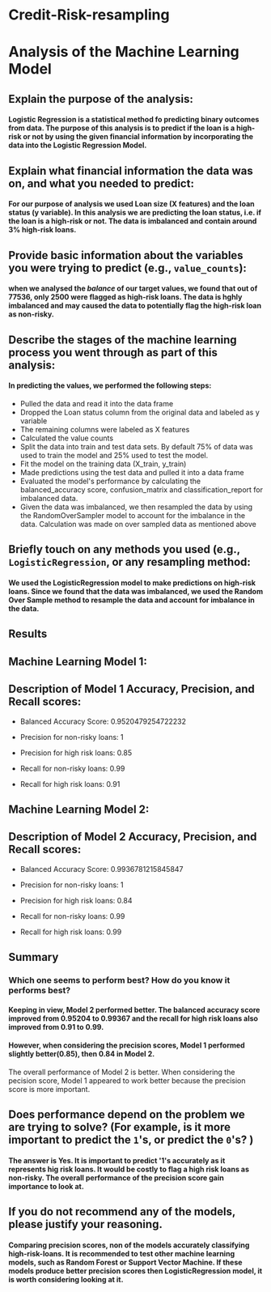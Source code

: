 # Credit-Risk-resampling

# Analysis of the Machine Learning Model


## Explain the purpose of the analysis: 
#### Logistic Regression is a statistical method fo predicting binary outcomes from data. The purpose of this analysis is to predict if the loan is a high-risk or not by using the given financial information by incorporating the data into the Logistic Regression Model.

## Explain what financial information the data was on, and what you needed to predict:
#### For our purpose of analysis we used Loan size (X features) and the  loan status (y variable). In this analysis we are predicting the loan status, i.e. if the loan is a high-risk or not. The data is imbalanced and contain around 3% high-risk loans.

## Provide basic information about the variables you were trying to predict (e.g., `value_counts`):
#### when we analysed the *balance* of our target values, we found that out of 77536, only 2500 were flagged as high-risk loans. The data is hghly imbalanced and  may caused the data to potentially flag the high-risk loan as non-risky.

##  Describe the stages of the machine learning process you went through as part of this analysis:
#### In predicting the values, we performed the following steps:
* Pulled the data and read it into the data frame
* Dropped the Loan status column from the original data and labeled as y variable
* The remaining columns were labeled as X features
* Calculated the value counts
* Split the data into train and test data sets. By default 75% of data was used to train the model and 25% used to test the model.
* Fit the model on the training data (X_train, y_train)
* Made predictions using the test data and pulled it into a data frame
* Evaluated the model's performance by calculating the balanced_accuracy score, confusion_matrix and classification_report for imbalanced data.
* Given the data was imbalanced, we then resampled the data by using the RandomOverSampler model to account for the imbalance in the data. Calculation was made on over sampled data as mentioned above

## Briefly touch on any methods you used (e.g., `LogisticRegression`, or any resampling method:
#### We used the LogisticRegression model to make predictions on high-risk loans. Since we found that the data was imbalanced, we used the Random Over Sample method to resample the data and account for imbalance in the data.

## Results

## Machine Learning Model 1:
## Description of Model 1 Accuracy, Precision, and Recall scores:

* Balanced Accuracy Score: 0.9520479254722232
* Precision for non-risky loans: 1
* Precision for high risk loans: 0.85 

* Recall for non-risky loans: 0.99
* Recall for high risk loans: 0.91

## Machine Learning Model 2:
## Description of Model 2 Accuracy, Precision, and Recall scores:

* Balanced Accuracy Score: 0.9936781215845847
* Precision for non-risky loans: 1
* Precision for high risk loans: 0.84

* Recall for non-risky loans: 0.99
* Recall for high risk loans: 0.99

## Summary

### Which one seems to perform best? How do you know it performs best?
#### Keeping in view, Model 2 performed better. The balanced accuracy score improved from 0.95204 to 0.99367 and the recall for high risk loans also improved from 0.91 to 0.99. 
#### However, when considering the precision scores, Model 1 performed slightly better(0.85), then 0.84 in Model 2.
The overall performance of Model 2 is better. When considering the pecision score, Model 1 appeared to work better because the precision score is more important.

## Does performance depend on the problem we are trying to solve? (For example, is it more important to predict the `1`'s, or predict the `0`'s? )
#### The answer is Yes. It is important to predict '1's  accurately as it represents hig risk loans. It would be costly to flag a high risk loans as non-risky. The overall performance of the precision score gain importance to  look at.

## If you do not recommend any of the models, please justify your reasoning.
#### Comparing precision scores, non of the models accurately classifying high-risk-loans. It is recommended to test other machine learning models, such as Random Forest or Support Vector Machine. If these models produce better precision scores then LogisticRegression model, it is worth considering looking at it.

 



